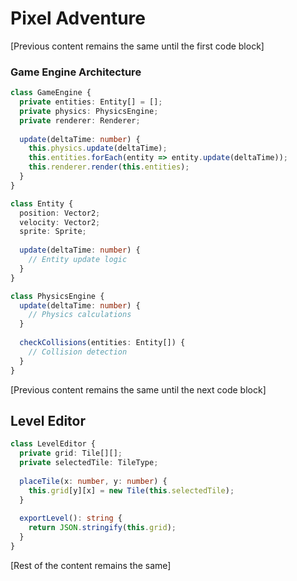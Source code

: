 # Pixel Adventure

[Previous content remains the same until the first code block]

### Game Engine Architecture
```typescript
class GameEngine {
  private entities: Entity[] = [];
  private physics: PhysicsEngine;
  private renderer: Renderer;
  
  update(deltaTime: number) {
    this.physics.update(deltaTime);
    this.entities.forEach(entity => entity.update(deltaTime));
    this.renderer.render(this.entities);
  }
}

class Entity {
  position: Vector2;
  velocity: Vector2;
  sprite: Sprite;
  
  update(deltaTime: number) {
    // Entity update logic
  }
}

class PhysicsEngine {
  update(deltaTime: number) {
    // Physics calculations
  }
  
  checkCollisions(entities: Entity[]) {
    // Collision detection
  }
}
```

[Previous content remains the same until the next code block]

## Level Editor
```typescript
class LevelEditor {
  private grid: Tile[][];
  private selectedTile: TileType;
  
  placeTile(x: number, y: number) {
    this.grid[y][x] = new Tile(this.selectedTile);
  }
  
  exportLevel(): string {
    return JSON.stringify(this.grid);
  }
}
```

[Rest of the content remains the same]